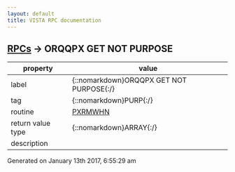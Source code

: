 ```yaml
---
layout: default
title: VISTA RPC documentation
---
```




## [RPCs](TableOfContent.md) &#8594; ORQQPX GET NOT PURPOSE 

 property | value 
--- | --- 
 label | {::nomarkdown}ORQQPX GET NOT PURPOSE{:/}
 tag | {::nomarkdown}PURP{:/}
 routine | [PXRMWHN](http://code.osehra.org/dox/Routine_PXRMWHN_source.html)
 return value type | {::nomarkdown}ARRAY{:/}
 description | 




 Generated on January 13th 2017, 6:55:29 am